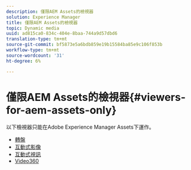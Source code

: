 ```yaml
---
description: 僅限AEM Assets的檢視器
solution: Experience Manager
title: 僅限AEM Assets的檢視器
topic: Dynamic media
uuid: ad815ca0-834c-404e-8baa-744a9d57dbd6
translation-type: tm+mt
source-git-commit: bf5873e5a6bdb859e19b15584ba85e9c106f853b
workflow-type: tm+mt
source-wordcount: '31'
ht-degree: 6%

---
```



# 僅限AEM Assets的檢視器{#viewers-for-aem-assets-only}

以下檢視器只能在Adobe Experience Manager Assets下運作。

* [轉盤](c-html5-aem-carousel/c-html5-aem-carousel.md)
* [互動式影像](c-html5-aem-interactive-images/c-html5-aem-interactive-images.md)
* [互動式視訊](c-html5-aem-int-video/c-html5-aem-int-video.md)
* [Video360](c-html5-aem-video360/c-html5-aem-video360.md)
